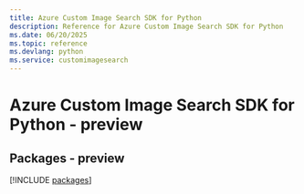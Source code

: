 ```yaml
---
title: Azure Custom Image Search SDK for Python
description: Reference for Azure Custom Image Search SDK for Python
ms.date: 06/20/2025
ms.topic: reference
ms.devlang: python
ms.service: customimagesearch
---
```

# Azure Custom Image Search SDK for Python - preview
## Packages - preview
[!INCLUDE [packages](custom-image-search-index.md)]